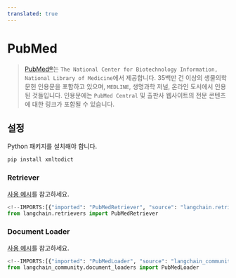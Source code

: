 ```yaml
---
translated: true
---
```


# PubMed

>[PubMed®](https://pubmed.ncbi.nlm.nih.gov/)는 `The National Center for Biotechnology Information, National Library of Medicine`에서 제공합니다.
> 35백만 건 이상의 생물의학 문헌 인용문을 포함하고 있으며, `MEDLINE`, 생명과학 저널, 온라인 도서에서 인용된 것들입니다.
> 인용문에는 `PubMed Central` 및 출판사 웹사이트의 전문 콘텐츠에 대한 링크가 포함될 수 있습니다.

## 설정

Python 패키지를 설치해야 합니다.

```bash
pip install xmltodict
```

### Retriever

[사용 예시](/docs/integrations/retrievers/pubmed)를 참고하세요.

```python
<!--IMPORTS:[{"imported": "PubMedRetriever", "source": "langchain.retrievers", "docs": "https://api.python.langchain.com/en/latest/retrievers/langchain_community.retrievers.pubmed.PubMedRetriever.html", "title": "PubMed"}]-->
from langchain.retrievers import PubMedRetriever
```

### Document Loader

[사용 예시](/docs/integrations/document_loaders/pubmed)를 참고하세요.

```python
<!--IMPORTS:[{"imported": "PubMedLoader", "source": "langchain_community.document_loaders", "docs": "https://api.python.langchain.com/en/latest/document_loaders/langchain_community.document_loaders.pubmed.PubMedLoader.html", "title": "PubMed"}]-->
from langchain_community.document_loaders import PubMedLoader
```
